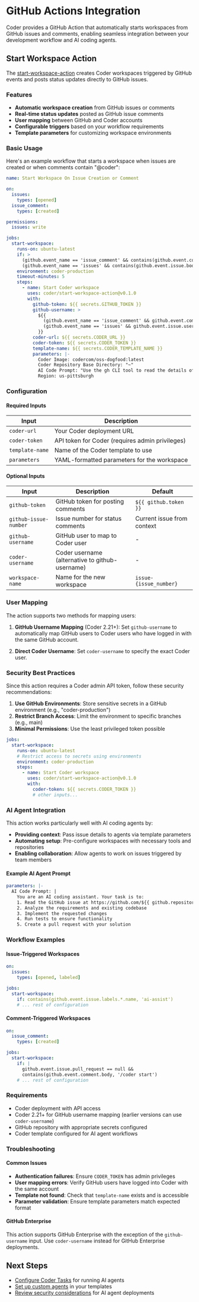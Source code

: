 # GitHub Actions Integration

Coder provides a GitHub Action that automatically starts workspaces from GitHub issues and comments, enabling seamless integration between your development workflow and AI coding agents.

## Start Workspace Action

The [start-workspace-action](https://github.com/coder/start-workspace-action) creates Coder workspaces triggered by GitHub events and posts status updates directly to GitHub issues.

### Features

- **Automatic workspace creation** from GitHub issues or comments
- **Real-time status updates** posted as GitHub issue comments
- **User mapping** between GitHub and Coder accounts
- **Configurable triggers** based on your workflow requirements
- **Template parameters** for customizing workspace environments

### Basic Usage

Here's an example workflow that starts a workspace when issues are created or when comments contain "@coder":

```yaml
name: Start Workspace On Issue Creation or Comment

on:
  issues:
    types: [opened]
  issue_comment:
    types: [created]

permissions:
  issues: write

jobs:
  start-workspace:
    runs-on: ubuntu-latest
    if: >
      (github.event_name == 'issue_comment' && contains(github.event.comment.body, '@coder')) || 
      (github.event_name == 'issues' && contains(github.event.issue.body, '@coder'))
    environment: coder-production
    timeout-minutes: 5
    steps:
      - name: Start Coder workspace
        uses: coder/start-workspace-action@v0.1.0
        with:
          github-token: ${{ secrets.GITHUB_TOKEN }}
          github-username: >
            ${{ 
              (github.event_name == 'issue_comment' && github.event.comment.user.login) || 
              (github.event_name == 'issues' && github.event.issue.user.login)
            }}
          coder-url: ${{ secrets.CODER_URL }}
          coder-token: ${{ secrets.CODER_TOKEN }}
          template-name: ${{ secrets.CODER_TEMPLATE_NAME }}
          parameters: |-
            Coder Image: codercom/oss-dogfood:latest
            Coder Repository Base Directory: "~"
            AI Code Prompt: "Use the gh CLI tool to read the details of issue https://github.com/${{ github.repository }}/issues/${{ github.event.issue.number }} and then address it."
            Region: us-pittsburgh
```

### Configuration

#### Required Inputs

| Input           | Description                                     |
|-----------------|-------------------------------------------------|
| `coder-url`     | Your Coder deployment URL                       |
| `coder-token`   | API token for Coder (requires admin privileges) |
| `template-name` | Name of the Coder template to use               |
| `parameters`    | YAML-formatted parameters for the workspace     |

#### Optional Inputs

| Input                 | Description                                     | Default                    |
|-----------------------|-------------------------------------------------|----------------------------|
| `github-token`        | GitHub token for posting comments               | `${{ github.token }}`      |
| `github-issue-number` | Issue number for status comments                | Current issue from context |
| `github-username`     | GitHub user to map to Coder user                | -                          |
| `coder-username`      | Coder username (alternative to github-username) | -                          |
| `workspace-name`      | Name for the new workspace                      | `issue-{issue_number}`     |

### User Mapping

The action supports two methods for mapping users:

1. **GitHub Username Mapping** (Coder 2.21+): Set `github-username` to automatically map GitHub users to Coder users who have logged in with the same GitHub account.

2. **Direct Coder Username**: Set `coder-username` to specify the exact Coder user.

### Security Best Practices

Since this action requires a Coder admin API token, follow these security recommendations:

1. **Use GitHub Environments**: Store sensitive secrets in a GitHub environment (e.g., "coder-production")
2. **Restrict Branch Access**: Limit the environment to specific branches (e.g., main)
3. **Minimal Permissions**: Use the least privileged token possible

```yaml
jobs:
  start-workspace:
    runs-on: ubuntu-latest
    # Restrict access to secrets using environments
    environment: coder-production
    steps:
      - name: Start Coder workspace
        uses: coder/start-workspace-action@v0.1.0
        with:
          coder-token: ${{ secrets.CODER_TOKEN }}
          # other inputs...
```

### AI Agent Integration

This action works particularly well with AI coding agents by:

- **Providing context**: Pass issue details to agents via template parameters
- **Automating setup**: Pre-configure workspaces with necessary tools and repositories
- **Enabling collaboration**: Allow agents to work on issues triggered by team members

#### Example AI Agent Prompt

```yaml
parameters: |-
  AI Code Prompt: |
    You are an AI coding assistant. Your task is to:
    1. Read the GitHub issue at https://github.com/${{ github.repository }}/issues/${{ github.event.issue.number }}
    2. Analyze the requirements and existing codebase
    3. Implement the requested changes
    4. Run tests to ensure functionality
    5. Create a pull request with your solution
```

### Workflow Examples

#### Issue-Triggered Workspaces

```yaml
on:
  issues:
    types: [opened, labeled]

jobs:
  start-workspace:
    if: contains(github.event.issue.labels.*.name, 'ai-assist')
    # ... rest of configuration
```

#### Comment-Triggered Workspaces

```yaml
on:
  issue_comment:
    types: [created]

jobs:
  start-workspace:
    if: |
      github.event.issue.pull_request == null &&
      contains(github.event.comment.body, '/coder start')
    # ... rest of configuration
```

### Requirements

- Coder deployment with API access
- Coder 2.21+ for GitHub username mapping (earlier versions can use `coder-username`)
- GitHub repository with appropriate secrets configured
- Coder template configured for AI agent workflows

### Troubleshooting

#### Common Issues

- **Authentication failures**: Ensure `CODER_TOKEN` has admin privileges
- **User mapping errors**: Verify GitHub users have logged into Coder with the same account
- **Template not found**: Check that `template-name` exists and is accessible
- **Parameter validation**: Ensure template parameters match expected format

#### GitHub Enterprise

This action supports GitHub Enterprise with the exception of the `github-username` input. Use `coder-username` instead for GitHub Enterprise deployments.

## Next Steps

- [Configure Coder Tasks](./tasks.md) for running AI agents
- [Set up custom agents](./custom-agents.md) in your templates
- [Review security considerations](./security.md) for AI agent deployments
